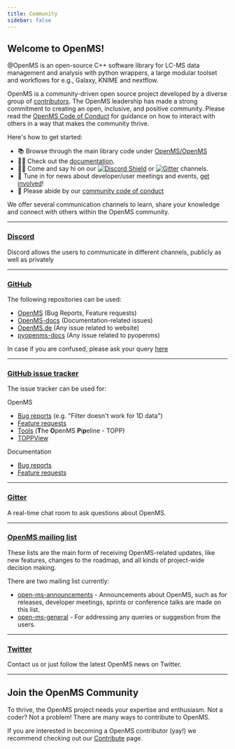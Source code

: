 ```yaml
---
title: Community
sidebar: false
---
```


## Welcome to OpenMS!

@OpenMS is an open-source C++ software library for LC-MS data management and analysis with python wrappers, a large modular toolset and workflows for e.g., Galaxy, KNIME and nextflow. 

OpenMS is a community-driven open source project developed by a diverse group of [contributors](/contributors). The OpenMS leadership has made a strong commitment to creating an open, inclusive, and positive community. Please read the [OpenMS Code of Conduct](/code-of-conduct) for guidance on how to interact with others in a way that makes the community thrive.

Here's how to get started:

- 📚 Browse through the main library code under [OpenMS/OpenMS](https://github.com/openms/openms/issues)
- 👩‍💻 Check out the [documentation](https://www.openms.de/documentation).
- 🙋‍♀️ Come and say hi on our [![Discord Shield](https://img.shields.io/discord/832282841836159006?style=flat-square&message=Discord&color=5865F2&logo=Discord&logoColor=FFFFFF&label=Discord)](https://discord.gg/4TAGhqJ7s5) or [![Gitter](https://img.shields.io/static/v1?style=flat-square&message=on%20Gitter&color=ED1965&logo=Gitter&logoColor=FFFFFF&label=Chat)](https://gitter.im/OpenMS/OpenMS?utm_source=badge&utm_medium=badge&utm_campaign=pr-badge) channels.
- 🍿 Tune in for news about developer/user meetings and events, [get involved](/news)!
- 🌈 Please abide by our [community code of conduct](https://github.com/OpenMS/OpenMS/blob/develop/CODE_OF_CONDUCT.md)

We offer several communication channels to learn, share your knowledge and connect with others within the OpenMS community.

***

### <a class="button cta rounded primary-btn raised" href="https://discord.gg/aJyWqf6uCn">Discord</a>

Discord allows the users to communicate in different channels, publicly as well as privately

***

### <a class="button cta rounded primary-btn raised" href="https://github.com/openms">GitHub</a>

The following repositories can be used:
- [OpenMS](https://github.com/OpenMS/OpenMS) (Bug Reports, Feature requests)
- [OpenMS-docs](https://github.com/OpenMS/OpenMS-docs) (Documentation-related issues)
- [OpenMS.de](https://github.com/OpenMS/openms.de) (Any issue related to website)
- [pyopenms-docs](https://github.com/OpenMS/pyopenms-docs) (Any issue related to pyopenms)

In case if you are confused, please ask your query [here](/help-request)

***

### <a class="button cta rounded primary-btn raised" href="https://github.com/openms/openms/issues">GitHub issue tracker</a>

The issue tracker can be used for:

OpenMS
- [Bug reports](https://github.com/OpenMS/OpenMS/labels/bug) (e.g. "Filter doesn't work for 1D data")
- [Feature requests](https://github.com/OpenMS/OpenMS/labels/enhancement)
- [Tools](https://github.com/OpenMS/OpenMS/issues?q=is%3Aopen+is%3Aissue+label%3ATOPP) (**T**he **O**penMS **P**i**p**eline - TOPP)
- [TOPPView](https://github.com/OpenMS/OpenMS/labels/TOPPView)

Documentation
- [Bug reports](https://github.com/OpenMS/OpenMS-docs/labels/bug)
- [Feature requests](https://github.com/OpenMS/OpenMS-docs/labels/enhancement)

***

### <a class="button cta rounded primary-btn raised" href="https://gitter.im/OpenMS/OpenMS">Gitter</a>

A real-time chat room to ask questions about OpenMS.

***

### <a class="button cta rounded primary-btn raised" href="https://sourceforge.net/p/open-ms/mailman/open-ms-announcements">OpenMS mailing list</a>


These lists are the main form of receiving OpenMS-related updates, like new features, changes to the roadmap, and all kinds of project-wide decision making.

There are two mailing list currently:
- [open-ms-announcements](https://sourceforge.net/p/open-ms/mailman/open-ms-announcements/) - Announcements about OpenMS, such as for releases, developer meetings, sprints or conference talks are made on this list.
- [open-ms-general](https://sourceforge.net/p/open-ms/mailman/open-ms-general/) - For addressing any queries or suggestion from the users.

***

### <a class="button cta rounded primary-btn raised" href="https://twitter.com/openmsteam">Twitter</a> 

Contact us or just follow the latest OpenMS news on Twitter.

***

## Join the OpenMS Community

To thrive, the OpenMS project needs your expertise and enthusiasm. Not a coder? Not a problem! There are many ways to contribute to OpenMS.

If you are interested in becoming a OpenMS contributor (yay!) we recommend checking out our [Contribute](/contribute) page.
